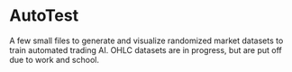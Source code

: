 # AutoTest
A few small files to generate and visualize randomized market datasets to train automated trading AI. OHLC datasets are in progress, but are put off due to work and school.
